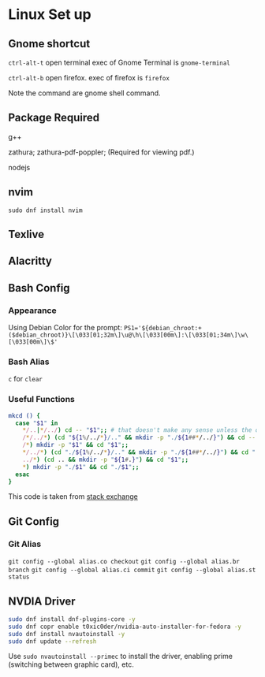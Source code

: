 # Linux Set up

## Gnome shortcut

`ctrl-alt-t` open terminal exec of Gnome Terminal is `gnome-terminal`

`ctrl-alt-b` open firefox. exec of firefox is `firefox`

Note the command are gnome shell command.

## Package Required

g++

zathura;
zathura-pdf-poppler; (Required for viewing pdf.)

nodejs

## nvim

`sudo dnf install nvim`

## Texlive

## Alacritty

## Bash Config

### Appearance

Using Debian Color for the prompt:
`PS1='${debian_chroot:+($debian_chroot)}\[\033[01;32m\]\u@\h\[\033[00m\]:\[\033[01;34m\]\w\[\033[00m\]\$'`

### Bash Alias

`c` for `clear`

### Useful Functions

```bash
mkcd () {
  case "$1" in
    */..|*/../) cd -- "$1";; # that doesn't make any sense unless the directory already exists
    /*/../*) (cd "${1%/../*}/.." && mkdir -p "./${1##*/../}") && cd -- "$1";;
    /*) mkdir -p "$1" && cd "$1";;
    */../*) (cd "./${1%/../*}/.." && mkdir -p "./${1##*/../}") && cd "./$1";;
    ../*) (cd .. && mkdir -p "${1#.}") && cd "$1";;
    *) mkdir -p "./$1" && cd "./$1";;
  esac
}
```
This code is taken from [stack exchange](https://unix.stackexchange.com/questions/9123/is-there-a-one-liner-that-allows-me-to-create-a-directory-and-move-into-it-at-th)

## Git Config

### Git Alias

`git config --global alias.co checkout`
`git config --global alias.br branch`
`git config --global alias.ci commit`
`git config --global alias.st status`

## NVDIA Driver

```bash
sudo dnf install dnf-plugins-core -y
sudo dnf copr enable t0xic0der/nvidia-auto-installer-for-fedora -y
sudo dnf install nvautoinstall -y
sudo dnf update --refresh
```

Use `sudo nvautoinstall --primec` to install the driver, enabling prime (switching between graphic card), etc.
